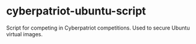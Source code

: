 # cyberpatriot-ubuntu-script
Script for competing in Cyberpatriot competitions. Used to secure Ubuntu virtual images.
